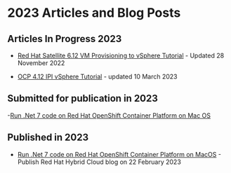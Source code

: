 # 2023 Articles and Blog Posts

## Articles In Progress 2023

- [Red Hat Satellite 6.12 VM Provisioning to vSphere Tutorial](https://github.com/pslucas0212/RedHat-Satellite-6.12-VM-Provisioning-to-vSphere-Tutorial) - Updated 28 November 2022

- [OCP 4.12 IPI vSphere Tutorial](https://github.com/pslucas0212/OCP4.12-IPI-vSphere-Install) - updated 10 March 2023
## Submitted for publication in 2023
-[Run .Net 7 code on Red Hat OpenShift Container Platform on Mac OS](https://github.com/pslucas0212/dotNet7ForOpenShift)

## Published in 2023
- [Run .Net 7 code on Red Hat OpenShift Container Platform on MacOS](https://cloud.redhat.com/blog/run-.net-7-code-on-red-hat-openshift-container-platform-on-macos) - Publish Red Hat Hybrid Cloud blog on 22 February 2023
